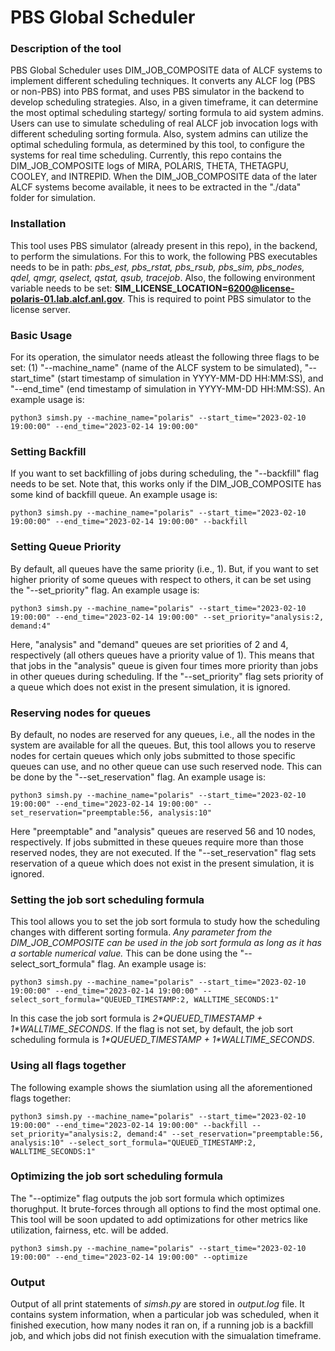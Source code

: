 # PBS Global Scheduler
### Description of the tool
PBS Global Scheduler uses DIM_JOB_COMPOSITE data of ALCF systems to implement different scheduling techniques. It converts any ALCF log (PBS or non-PBS) into PBS format, and uses PBS simulator in the backend to develop scheduling strategies. Also, in a given timeframe, it can determine the most optimal scheduling startegy/ sorting formula to aid system admins. Users can use to simulate scheduling of real ALCF job invocation logs with different scheduling sorting formula. Also, system admins can utilize the optimal scheduling formula, as determined by this tool, to configure the systems for real time scheduling. Currently, this repo contains the DIM_JOB_COMPOSITE logs of MIRA, POLARIS, THETA, THETAGPU, COOLEY, and INTREPID. When the DIM_JOB_COMPOSITE data of the later ALCF systems become available, it nees to be extracted in the "./data" folder for simulation.

### Installation
This tool uses PBS simulator (already present in this repo), in the backend, to perform the simulations. For this to work, the following PBS executables needs to be in path: *pbs_est, pbs_rstat, pbs_rsub, pbs_sim, pbs_nodes, qdel, qmgr, qselect, qstat, qsub, tracejob*. Also, the following environment variable needs to be set: **SIM_LICENSE_LOCATION=6200@license-polaris-01.lab.alcf.anl.gov**. This is required to point PBS simulator to the license server. 

### Basic Usage 
For its operation, the simulator needs atleast the following three flags to be set: (1) "--machine_name" (name of the ALCF system to be simulated), "--start_time" (start timestamp of simulation in YYYY-MM-DD HH:MM:SS), and "--end_time" (end timestamp of simulation in YYYY-MM-DD HH:MM:SS).
An example usage is:
```
python3 simsh.py --machine_name="polaris" --start_time="2023-02-10 19:00:00" --end_time="2023-02-14 19:00:00"
```

### Setting Backfill
If you want to set backfilling of jobs during scheduling, the "--backfill" flag needs to be set. Note that, this works only if the DIM_JOB_COMPOSITE has some kind of backfill queue. 
An example usage is:
```
python3 simsh.py --machine_name="polaris" --start_time="2023-02-10 19:00:00" --end_time="2023-02-14 19:00:00" --backfill
```
### Setting Queue Priority
By default, all queues have the same priority (i.e., 1). But, if you want to set higher priority of some queues with respect to others, it can be set using the "--set_priority" flag. 
An example usage is:
```
python3 simsh.py --machine_name="polaris" --start_time="2023-02-10 19:00:00" --end_time="2023-02-14 19:00:00" --set_priority="analysis:2, demand:4"
```
Here, "analysis" and "demand" queues are set priorities of 2 and 4, respectively (all others queues have a priority value of 1). This means that that jobs in the "analysis" queue is given four times more priority than jobs in other queues during scheduling. If the "--set_priority" flag sets priority of a queue which does not exist in the present simulation, it is ignored. 

### Reserving nodes for queues
By default, no nodes are reserved for any queues, i.e., all the nodes in the system are available for all the queues. But, this tool allows you to reserve nodes for certain queues which only jobs submitted to those specific queues can use, and no other queue can use such reserved node. This can be done by the "--set_reservation" flag. 
An example usage is:
```
python3 simsh.py --machine_name="polaris" --start_time="2023-02-10 19:00:00" --end_time="2023-02-14 19:00:00" --set_reservation="preemptable:56, analysis:10"
```

Here "preemptable" and "analysis" queues are reserved 56 and 10 nodes, respectively. If jobs submitted in these queues require more than those reserved nodes, they are not executed. If the "--set_reservation" flag sets reservation of a queue which does not exist in the present simulation, it is ignored. 

### Setting the job sort scheduling formula
This tool allows you to set the job sort formula to study how the scheduling changes with different sorting formula. *Any parameter from the DIM_JOB_COMPOSITE can be used in the job sort formula as long as it has a sortable numerical value.* This can be done using the "--select_sort_formula" flag.
An example usage is:
```
python3 simsh.py --machine_name="polaris" --start_time="2023-02-10 19:00:00" --end_time="2023-02-14 19:00:00" --select_sort_formula="QUEUED_TIMESTAMP:2, WALLTIME_SECONDS:1"
```
In this case the job sort formula is *2\*QUEUED_TIMESTAMP + 1\*WALLTIME_SECONDS*. If the flag is not set, by default, the job sort scheduling formula is *1\*QUEUED_TIMESTAMP + 1\*WALLTIME_SECONDS*.

### Using all flags together
The following example shows the siumlation using all the aforementioned flags together:
```
python3 simsh.py --machine_name="polaris" --start_time="2023-02-10 19:00:00" --end_time="2023-02-14 19:00:00" --backfill --set_priority="analysis:2, demand:4" --set_reservation="preemptable:56, analysis:10" --select_sort_formula="QUEUED_TIMESTAMP:2, WALLTIME_SECONDS:1"
```

### Optimizing the job sort scheduling formula
The "--optimize" flag outputs the job sort formula which optimizes thorughput. It brute-forces through all options to find the most optimal one. This tool will be soon updated to add optimizations for other metrics like utilization, fairness, etc. will be added. 
```
python3 simsh.py --machine_name="polaris" --start_time="2023-02-10 19:00:00" --end_time="2023-02-14 19:00:00" --optimize
```

### Output
Output of all print statements of *simsh.py* are stored in *output.log* file. It contains system information, when a particular job was scheduled, when it finished execution, how many nodes it ran on, if a running job is a backfill job, and which jobs did not finish execution with the simualation timeframe.
